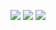 ![](https://api.travis-ci.com/MuZhou233/mu-zhou.github.io.svg?branch=master)
![](https://img.shields.io/badge/GirlFriend-NotFound-Red.svg)
![](https://img.shields.io/badge/lisense-MIT-Black.svg)